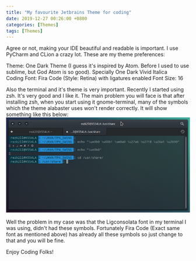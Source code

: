 ```yaml
---
title: "My favourite Jetbrains Theme for coding"
date: 2019-12-27 00:26:00 +0800
categories: [Themes]
tags: [Themes]
---
```


Agree or not, making your IDE beautiful and readable is important. I use PyCharm and CLion a crazy lot. These are my theme preferences:

Theme: One Dark Theme (I guess it's inspired by Atom. Before I used to use sublime, but God Atom is so good). Specially One Dark Vivid Italica  
Coding Font: Fira Code (Style: Retina) with ligatures enabled
Font Size: 16  

Also the terminal and it's theme is very important. Recently I started using zsh. It's very good and I like it. The main problem you will face is that after installing zsh, when you start using it gnome-terminal, many of the symbols which the theme alabaster uses won't render correctly. It will show something like this below:
![ZSH Bad Preview](./images/fav_jetbrains_theme/zsh_bad_preview.png)

Well the problem in my case was that the Ligconsolata font in my terminal I was using, didn't had these symbols. Fortunately Fira Code (Exact same font as mentioned above) has already all these symbols so just change to that and you will be fine.

Enjoy Coding Folks!
